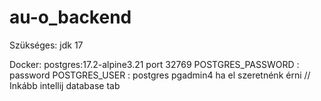 # au-o_backend

Szükséges:
jdk 17

Docker: postgres:17.2-alpine3.21
port 32769
POSTGRES_PASSWORD : password
POSTGRES_USER : postgres
pgadmin4 ha el szeretnénk érni // Inkább intellij database tab

